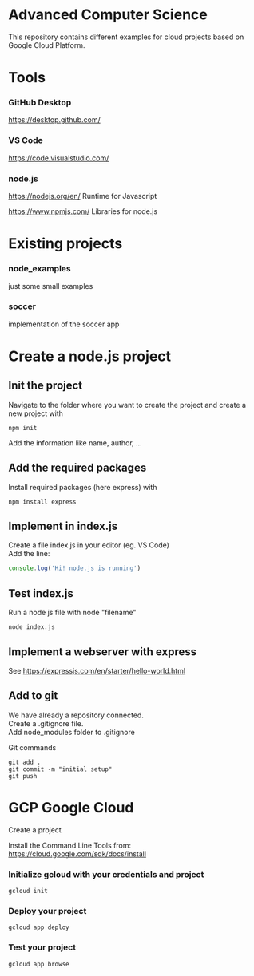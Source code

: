 # Advanced Computer Science
This repository contains different examples for cloud projects based on Google Cloud Platform.
# Tools
### GitHub Desktop
https://desktop.github.com/ 

### VS Code
https://code.visualstudio.com/ 

### node.js
https://nodejs.org/en/ 
Runtime for Javascript

https://www.npmjs.com/ 
Libraries for node.js

# Existing projects
### node_examples
just some small examples  

### soccer
implementation of the soccer app

# Create a node.js project
## Init the project
Navigate to the folder where you want to create the project and create a new project with  
```
npm init  
```
Add the information like name, author, ...  

## Add the required packages
Install required packages (here express) with  
```
npm install express
```

## Implement in index.js
Create a file index.js in your editor (eg. VS Code)  
Add the line:  
```javascript
console.log('Hi! node.js is running')
```

## Test index.js
Run a node js file with node "filename"  
```
node index.js
```

## Implement a webserver with express
See https://expressjs.com/en/starter/hello-world.html  

## Add to git
We have already a repository connected.   
Create a .gitignore file.  
Add node_modules folder to .gitignore  

Git commands  
```
git add .
git commit -m "initial setup"
git push
```

# GCP Google Cloud
Create a project  

Install the Command Line Tools from:  
https://cloud.google.com/sdk/docs/install

### Initialize gcloud with your credentials and project
```
gcloud init
```

### Deploy your project
```
gcloud app deploy
```

### Test your project
```
gcloud app browse
```
